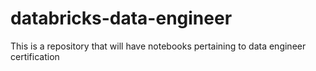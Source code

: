 # databricks-data-engineer
This is a repository that will have notebooks pertaining to data engineer certification
